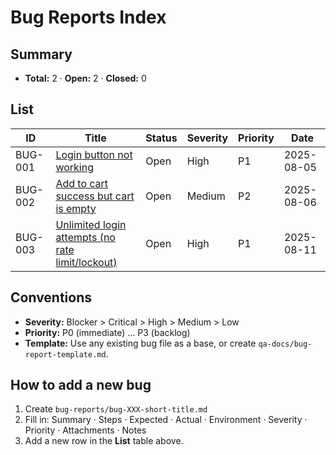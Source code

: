 # Bug Reports Index

## Summary
- **Total:** 2 · **Open:** 2 · **Closed:** 0

## List
| ID      | Title                                                                 | Status | Severity | Priority | Date       |
|---------|------------------------------------------------------------------------|--------|----------|----------|------------|
| BUG-001 | [Login button not working](./bug-001-login-button-not-working.md)     | Open   | High     | P1       | 2025-08-05 |
| BUG-002 | [Add to cart success but cart is empty](./bug-002-add-to-cart-empty-cart.md) | Open   | Medium   | P2       | 2025-08-06 |
| BUG-003 | [Unlimited login attempts (no rate limit/lockout)](./bug-003-unlimited-login-attempts-no-rate-limit.md) | Open | High | P1 | 2025-08-11 |


## Conventions
- **Severity:** Blocker > Critical > High > Medium > Low  
- **Priority:** P0 (immediate) … P3 (backlog)  
- **Template:** Use any existing bug file as a base, or create `qa-docs/bug-report-template.md`.

## How to add a new bug
1. Create `bug-reports/bug-XXX-short-title.md`
2. Fill in: Summary · Steps · Expected · Actual · Environment · Severity · Priority · Attachments · Notes
3. Add a new row in the **List** table above.
